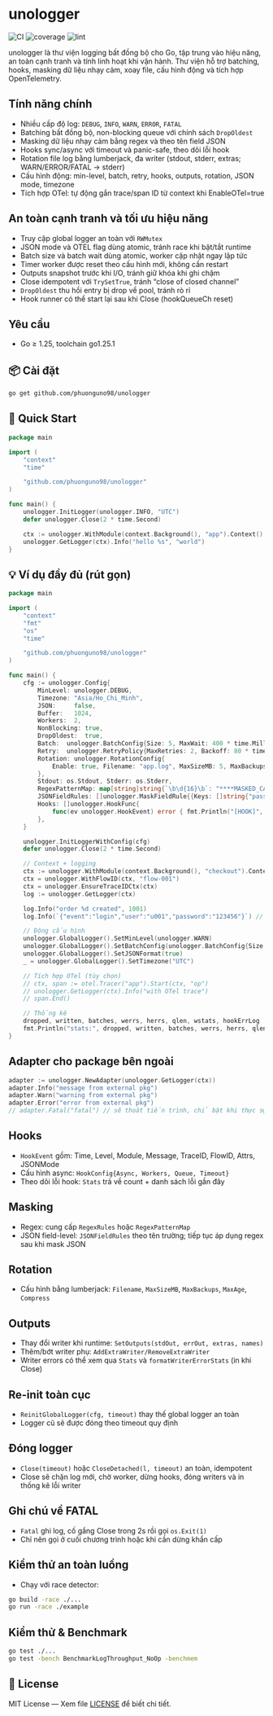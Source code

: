 # unologger

![CI](https://github.com/phuonguno98/unologger/actions/workflows/ci.yml/badge.svg)
![coverage](.github/badges/coverage.svg)
![lint](https://github.com/phuonguno98/unologger/actions/workflows/lint.yml/badge.svg)

unologger là thư viện logging bất đồng bộ cho Go, tập trung vào hiệu năng, an toàn cạnh tranh và tính linh hoạt khi vận hành. Thư viện hỗ trợ batching, hooks, masking dữ liệu nhạy cảm, xoay file, cấu hình động và tích hợp OpenTelemetry.

## Tính năng chính

- Nhiều cấp độ log: `DEBUG`, `INFO`, `WARN`, `ERROR`, `FATAL`
- Batching bất đồng bộ, non-blocking queue với chính sách `DropOldest`
- Masking dữ liệu nhạy cảm bằng regex và theo tên field JSON
- Hooks sync/async với timeout và panic-safe, theo dõi lỗi hook
- Rotation file log bằng lumberjack, đa writer (stdout, stderr, extras; WARN/ERROR/FATAL → stderr)
- Cấu hình động: min-level, batch, retry, hooks, outputs, rotation, JSON mode, timezone
- Tích hợp OTel: tự động gắn trace/span ID từ context khi EnableOTel=true

## An toàn cạnh tranh và tối ưu hiệu năng

- Truy cập global logger an toàn với `RWMutex`
- JSON mode và OTEL flag dùng atomic, tránh race khi bật/tắt runtime
- Batch size và batch wait dùng atomic, worker cập nhật ngay lập tức
- Timer worker được reset theo cấu hình mới, không cần restart
- Outputs snapshot trước khi I/O, tránh giữ khóa khi ghi chậm
- Close idempotent với `TrySetTrue`, tránh “close of closed channel”
- `DropOldest` thu hồi entry bị drop về pool, tránh rò rỉ
- Hook runner có thể start lại sau khi Close (hookQueueCh reset)

## Yêu cầu

- Go ≥ 1.25, toolchain go1.25.1

## 📦 Cài đặt

```bash
go get github.com/phuonguno98/unologger
```

## 🚀 Quick Start

```go
package main

import (
	"context"
	"time"

	"github.com/phuonguno98/unologger"
)

func main() {
	unologger.InitLogger(unologger.INFO, "UTC")
	defer unologger.Close(2 * time.Second)

	ctx := unologger.WithModule(context.Background(), "app").Context()
	unologger.GetLogger(ctx).Info("hello %s", "world")
}
```

## 💡 Ví dụ đầy đủ (rút gọn)

```go
package main

import (
	"context"
	"fmt"
	"os"
	"time"

	"github.com/phuonguno98/unologger"
)

func main() {
	cfg := unologger.Config{
		MinLevel: unologger.DEBUG,
		Timezone: "Asia/Ho_Chi_Minh",
		JSON:     false,
		Buffer:   1024,
		Workers:  2,
		NonBlocking: true,
		DropOldest:  true,
		Batch:  unologger.BatchConfig{Size: 5, MaxWait: 400 * time.Millisecond},
		Retry:  unologger.RetryPolicy{MaxRetries: 2, Backoff: 80 * time.Millisecond, Exponential: true},
		Rotation: unologger.RotationConfig{
			Enable: true, Filename: "app.log", MaxSizeMB: 5, MaxBackups: 2, MaxAge: 7, Compress: true,
		},
		Stdout: os.Stdout, Stderr: os.Stderr,
		RegexPatternMap: map[string]string{`\b\d{16}\b`: "****MASKED_CARD****"},
		JSONFieldRules: []unologger.MaskFieldRule{{Keys: []string{"password", "token"}, Replacement: "****"}},
		Hooks: []unologger.HookFunc{
			func(ev unologger.HookEvent) error { fmt.Println("[HOOK]", ev.Level, ev.Message); return nil },
		},
	}

	unologger.InitLoggerWithConfig(cfg)
	defer unologger.Close(2 * time.Second)

	// Context + logging
	ctx := unologger.WithModule(context.Background(), "checkout").Context()
	ctx = unologger.WithFlowID(ctx, "flow-001")
	ctx = unologger.EnsureTraceIDCtx(ctx)
	log := unologger.GetLogger(ctx)

	log.Info("order %d created", 1001)
	log.Info(`{"event":"login","user":"u001","password":"123456"}`) // sẽ được mask khi JSON mode

	// Động cấu hình
	unologger.GlobalLogger().SetMinLevel(unologger.WARN)
	unologger.GlobalLogger().SetBatchConfig(unologger.BatchConfig{Size: 3, MaxWait: 200 * time.Millisecond})
	unologger.GlobalLogger().SetJSONFormat(true)
	_ = unologger.GlobalLogger().SetTimezone("UTC")

	// Tích hợp OTel (tùy chọn)
	// ctx, span := otel.Tracer("app").Start(ctx, "op")
	// unologger.GetLogger(ctx).Info("with OTel trace")
	// span.End()

	// Thống kê
	dropped, written, batches, werrs, herrs, qlen, wstats, hookErrLog := unologger.Stats()
	fmt.Println("stats:", dropped, written, batches, werrs, herrs, qlen, wstats, len(hookErrLog))
}
```

## Adapter cho package bên ngoài

```go
adapter := unologger.NewAdapter(unologger.GetLogger(ctx))
adapter.Info("message from external pkg")
adapter.Warn("warning from external pkg")
adapter.Error("error from external pkg")
// adapter.Fatal("fatal") // sẽ thoát tiến trình, chỉ bật khi thực sự cần
```

## Hooks

- `HookEvent` gồm: Time, Level, Module, Message, TraceID, FlowID, Attrs, JSONMode
- Cấu hình async: `HookConfig{Async, Workers, Queue, Timeout}`
- Theo dõi lỗi hook: `Stats` trả về count + danh sách lỗi gần đây

## Masking

- Regex: cung cấp `RegexRules` hoặc `RegexPatternMap`
- JSON field-level: `JSONFieldRules` theo tên trường; tiếp tục áp dụng regex sau khi mask JSON

## Rotation

- Cấu hình bằng lumberjack: `Filename`, `MaxSizeMB`, `MaxBackups`, `MaxAge`, `Compress`

## Outputs

- Thay đổi writer khi runtime: `SetOutputs(stdOut, errOut, extras, names)`
- Thêm/bớt writer phụ: `AddExtraWriter/RemoveExtraWriter`
- Writer errors có thể xem qua `Stats` và `formatWriterErrorStats` (in khi Close)

## Re-init toàn cục

- `ReinitGlobalLogger(cfg, timeout)` thay thế global logger an toàn
- Logger cũ sẽ được đóng theo timeout quy định

## Đóng logger

- `Close(timeout)` hoặc `CloseDetached(l, timeout)` an toàn, idempotent
- Close sẽ chặn log mới, chờ worker, dừng hooks, đóng writers và in thống kê lỗi writer

## Ghi chú về FATAL

- `Fatal` ghi log, cố gắng Close trong 2s rồi gọi `os.Exit(1)`
- Chỉ nên gọi ở cuối chương trình hoặc khi cần dừng khẩn cấp

## Kiểm thử an toàn luồng

- Chạy với race detector:

```bash
go build -race ./...
go run -race ./example
```

## Kiểm thử & Benchmark

```bash
go test ./...
go test -bench BenchmarkLogThroughput_NoOp -benchmem
```

## 📄 License

MIT License — Xem file [LICENSE](LICENSE) để biết chi tiết.
